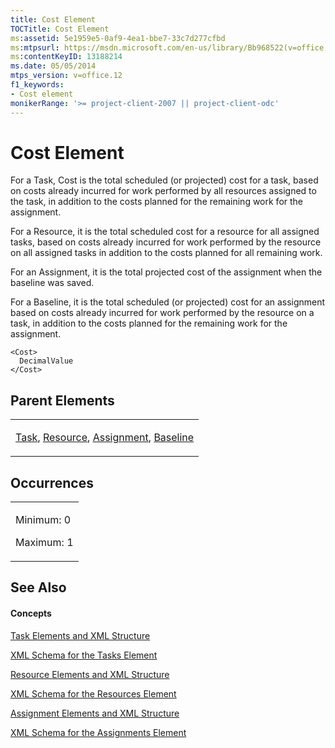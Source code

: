 ```yaml
---
title: Cost Element
TOCTitle: Cost Element
ms:assetid: 5e1959e5-0af9-4ea1-bbe7-33c7d277cfbd
ms:mtpsurl: https://msdn.microsoft.com/en-us/library/Bb968522(v=office.12)
ms:contentKeyID: 13188214
ms.date: 05/05/2014
mtps_version: v=office.12
f1_keywords:
- Cost element
monikerRange: '>= project-client-2007 || project-client-odc'
---
```


# Cost Element




For a Task, Cost is the total scheduled (or projected) cost for a task, based on costs already incurred for work performed by all resources assigned to the task, in addition to the costs planned for the remaining work for the assignment.

For a Resource, it is the total scheduled cost for a resource for all assigned tasks, based on costs already incurred for work performed by the resource on all assigned tasks in addition to the costs planned for all remaining work.

For an Assignment, it is the total projected cost of the assignment when the baseline was saved.

For a Baseline, it is the total scheduled (or projected) cost for an assignment based on costs already incurred for work performed by the resource on a task, in addition to the costs planned for the remaining work for the assignment.

    <Cost>
      DecimalValue
    </Cost>

## Parent Elements

<table>
<colgroup>
<col style="width: 100%" />
</colgroup>
<tbody>
<tr class="odd">
<td><p><a href="bb968487(v=office.12).md">Task</a>, <a href="bb968715(v=office.12).md">Resource</a>, <a href="bb968611(v=office.12).md">Assignment</a>, <a href="bb968599(v=office.12).md">Baseline</a></p></td>
</tr>
</tbody>
</table>

## Occurrences

<table>
<colgroup>
<col style="width: 100%" />
</colgroup>
<tbody>
<tr class="odd">
<td><p>Minimum: 0</p>
<p>Maximum: 1</p></td>
</tr>
</tbody>
</table>

## See Also

#### Concepts

[Task Elements and XML Structure](bb968475\(v=office.12\).md)

[XML Schema for the Tasks Element](bb968415\(v=office.12\).md)

[Resource Elements and XML Structure](bb968445\(v=office.12\).md)

[XML Schema for the Resources Element](bb968511\(v=office.12\).md)

[Assignment Elements and XML Structure](bb968738\(v=office.12\).md)

[XML Schema for the Assignments Element](bb968414\(v=office.12\).md)

